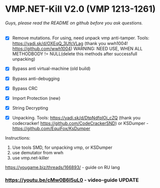 # VMP.NET-Kill V2.0 (VMP 1213-1261)

###### Guys, please read the README on github before you ask questions.
- [x] Remove mutations. For using, need unpack vmp anti-tamper. Tools: https://yadi.sk/d/OXEqQ_3UfcVLag (thank you wwh1004! https://github.com/wwh1004) WARNING: NEED USE, WHEN ALL METHODBODY != NULL(delete this methods after successfull unpacking)
- [x] Bypass anti virtual-machine (old build)
- [x] Bypass anti-debugging
- [x] Bypass CRC
- [x] Import Protection (new)
- [x] String Decrypting
- [x] Unpacking. Tools: https://yadi.sk/d/DtpNdfpIOj_cZQ (thank you codecracker! https://github.com/CodeCrackerSND) or KSDumper - https://github.com/EquiFox/KsDumper



Instructions:
1) Use tools SMD, for unpacking vmp, or KSDumper
2) use demutator from wwh
3) use vmp.net-killer

https://yougame.biz/threads/166893/ - guide on RU lang

### https://youtu.be/cMw0B6I5uL0 - video-guide UPDATE
